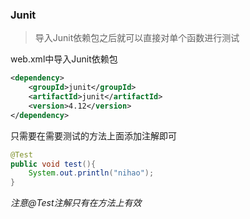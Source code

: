 ### Junit

> 导入Junit依赖包之后就可以直接对单个函数进行测试

web.xml中导入Junit依赖包

```xml
<dependency>
    <groupId>junit</groupId>
    <artifactId>junit</artifactId>
    <version>4.12</version>
</dependency>
```

只需要在需要测试的方法上面添加注解即可

```java
@Test
public void test(){
    System.out.println("nihao");
}
```

*注意@Test注解只有在方法上有效*